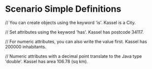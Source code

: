 # Scenario Simple Definitions

// You can create objects using the keyword 'is'.
Kassel is a City.

// Set attributes using the keyword 'has'.
Kassel has postcode 34117.

// For numeric attributes, you can also write the value first.
Kassel has 200000 inhabitants. 

// Numeric attributes with a decimal point translate to the Java type 'double'.
Kassel has area 106.78 (sq km).
